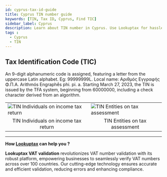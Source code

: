 ```yaml
---
id: cyprus-tax-id-guide
title: Cyprus TIN number guide
keywords: [TIN, Tax ID, Cyprus, Find TIC]
sidebar_label: Cyprus
description: Learn about TIN number in Cyprus. Use Lookuptax for hassle-free tax id validation in Cyprus and other 100+ countries
tags : 
  - Cyprus
  - TIN
---
```


## Tax Identification Code (TIC)
An 9-digit alphanumeric code is assigned, featuring a letter from the uppercase Latin alphabet. Eg: 99999999L. 
Local name: Αριθμός Εγγραφής Φ.Π.Α. Arithmós Engraphḗs phi. pi. a.
Starting March 27, 2023, the TIN is issued by the TFA system, beginning from 60000000, including a check character derived from an algorithm.

<table align="center" border="0px" border-color="#dedede"><tr><td>
  <img src="/docs/img/taxid/tin-cyprus.PNG" alt="TIN Individuals on income tax return"/>
  </td><td>
  <img src="/docs/img/taxid/tin-cyprus-1.PNG" alt="TIN Entities on tax assessment"/>
  </td></tr>
  <tr><td align="center">TIN Individuals on income tax return</td><td align="center">TIN Entities on tax assessment</td></tr>
</table>



----
**How [Lookuptax](https://lookuptax.com/) can help you ?**

**Lookuptax VAT validation** revolutionizes VAT number validation with its robust platform, empowering businesses to seamlessly verify VAT numbers across over 100 countries. Our cutting-edge technology ensures accurate and efficient validation, reducing errors and enhancing compliance.
